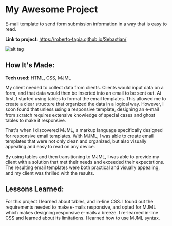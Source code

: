 # My Awesome Project
E-mail template to send form submission information in a way that is easy to read.


**Link to project:** https://roberto-tapia.github.io/Sebastian/

![alt tag](https://i.imgur.com/CkTLeh9.png)

## How It's Made:

**Tech used:** HTML, CSS, MJML

My client needed to collect data from clients. Clients would input data on a form, and that data would then be inserted into an email to be sent out. At first, I started using tables to format the email templates. This allowed me to create a clear structure that organized the data in a logical way. However, I soon found that unless using a responsive template, designing an e-mail from scratch requires extensive knowledge of special cases and ghost tables to make it responsive.

That's when I discovered MJML, a markup language specifically designed for responsive email templates. With MJML, I was able to create email templates that were not only clean and organized, but also visually appealing and easy to read on any device.

By using tables and then transitioning to MJML, I was able to provide my client with a solution that met their needs and exceeded their expectations. The resulting email templates were both practical and visually appealing, and my client was thrilled with the results.

<!-- ## Optimizations
*(optional)*

You don't have to include this section but interviewers *love* that you can not only deliver a final product that looks great but also functions efficiently. Did you write something then refactor it later and the result was 5x faster than the original implementation? Did you cache your assets? Things that you write in this section are **GREAT** to bring up in interviews and you can use this section as reference when studying for technical interviews! -->

## Lessons Learned:

For this project I learned about tables, and in-line CSS. I found out the requirements needed to make e-mails responsive, and opted for MJML which makes designing responsive e-mails a breeze. I re-learned in-line CSS and learned about its limitations. I learned how to use MJML syntax.

<!-- ## Examples:
Take a look at these couple examples that I have in my own portfolio:

**Palettable:** https://github.com/alecortega/palettable

**Twitter Battle:** https://github.com/alecortega/twitter-battle

**Patch Panel:** https://github.com/alecortega/patch-panel -->




